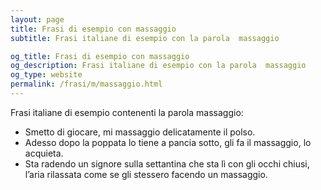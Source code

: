 ```yaml
---
layout: page
title: Frasi di esempio con massaggio 
subtitle: Frasi italiane di esempio con la parola  massaggio

og_title: Frasi di esempio con massaggio 
og_description: Frasi italiane di esempio con la parola  massaggio
og_type: website
permalink: /frasi/m/massaggio.html
---
```


Frasi italiane di esempio contenenti la parola massaggio:


- Smetto di giocare, mi massaggio delicatamente il polso.
- Adesso dopo la poppata lo tiene a pancia sotto, gli fa il massaggio, lo acquieta.
- Sta radendo un signore sulla settantina che sta lì con gli occhi chiusi, l’aria rilassata come se gli stessero facendo un massaggio.
